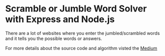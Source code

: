 # Scramble or Jumble Word Solver with Express and Node.js

There are a lot of websites where you enter the jumbled/scrambled words and it tells you the possible words or answers.

For more details about the source code and algorithm visted the [Medium](https://myas92.medium.com/scramble-or-jumble-word-solver-with-express-and-node-js-112c6ba97e01)
